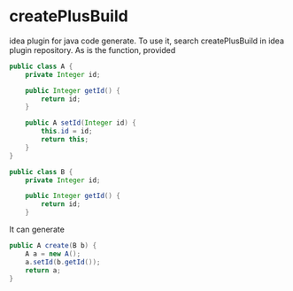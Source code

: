 # createPlusBuild
idea plugin for java code generate.
To use it, search createPlusBuild in idea plugin repository.
As is the function, provided
```java
public class A {
    private Integer id;

    public Integer getId() {
        return id;
    }

    public A setId(Integer id) {
        this.id = id;
        return this;
    }
}

public class B {
    private Integer id;

    public Integer getId() {
        return id;
    }
```
It can generate
```java
public A create(B b) {
    A a = new A();
    a.setId(b.getId());
    return a;
}
```